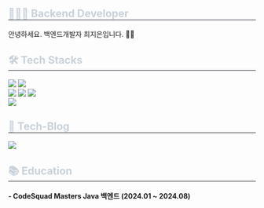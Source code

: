 <div align="start">
  <div style="text-align: left;">
    <h2 style="border-bottom: 1px solid #21262d; color: #c9d1d9;">👩🏻‍💻 Backend Developer</h2> 
      <span>안녕하세요. 백엔드개발자 최지은입니다. 👋🏻</span> 
  </div>
  <div style="text-align: left;">
    <h2 style="border-bottom: 1px solid #21262d; color: #c9d1d9;">🛠️ Tech Stacks</h2>
    <div style="text-align: left;">
      <img src="https://img.shields.io/badge/Java-007396?style=flat&logo=Java&logoColor=white">
      <img src="https://img.shields.io/badge/Spring-6DB33F?style=flat&logo=Spring&logoColor=white">
    </br>
      <img src="https://img.shields.io/badge/Docker-2496ED?style=flat&logo=Docker&logoColor=white">
      <img src="https://img.shields.io/badge/Amazon AWS-232F3E?style=flat&logo=Amazon AWS&logoColor=white">
      <img src="https://img.shields.io/badge/Amazon S3-569A31?style=flat&logo=Amazon S3&logoColor=white">
      </br>
      <img src="https://img.shields.io/badge/MySQL-4479A1?style=flat&logo=MySQL&logoColor=white">
    </div>
  </div>
  <div style="text-align: left;">
    <h2 style="border-bottom: 1px solid #21262d; color: #c9d1d9;">📝 Tech-Blog</h2>
    <div style="text-align: left;">
      <a href="https://velog.io/@wldms5221/posts">
        <img src="https://img.shields.io/badge/Velog-20C997?style=flat&logo=Velog&logoColor=white">
      </a>
    </div>
  </div>
  <div style="text-align: left;">
    <h2 style="border-bottom: 1px solid #21262d; color: #c9d1d9;">📚 Education</h2>
    <div style="text-align: left;">
      <h4>- CodeSquad Masters Java 백엔드 (2024.01 ~ 2024.08)</h4>
    </div>
  </div>
</div>
